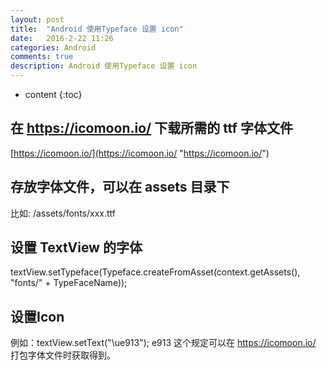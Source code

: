 ```yaml
---
layout: post
title:  "Android 使用Typeface 设置 icon"
date:   2016-2-22 11:26
categories: Android
comments: true
description: Android 使用Typeface 设置 icon
---
```


* content
{:toc}

## 在 https://icomoon.io/ 下载所需的 ttf 字体文件
[https://icomoon.io/](https://icomoon.io/ "https://icomoon.io/")

## 存放字体文件，可以在 assets 目录下
比如: /assets/fonts/xxx.ttf

## 设置 TextView 的字体 
textView.setTypeface(Typeface.createFromAsset(context.getAssets(), "fonts/" + TypeFaceName));

## 设置Icon 
例如：textView.setText("\ue913");  e913 这个规定可以在 https://icomoon.io/ 打包字体文件时获取得到。